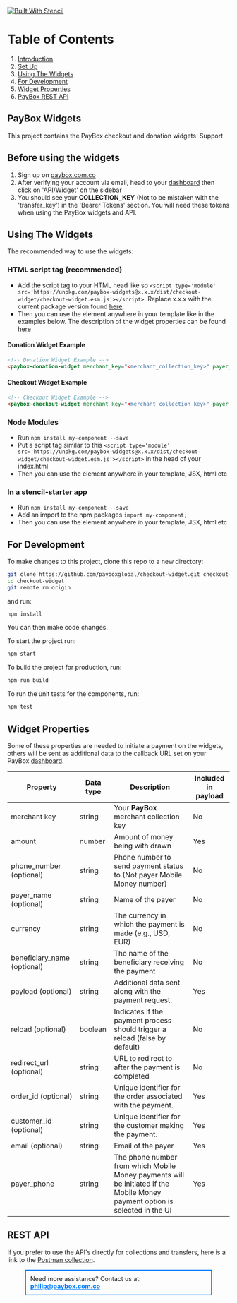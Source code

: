 [![Built With Stencil](https://img.shields.io/badge/-Built%20With%20Stencil-16161d.svg?logo=data%3Aimage%2Fsvg%2Bxml%3Bbase64%2CPD94bWwgdmVyc2lvbj0iMS4wIiBlbmNvZGluZz0idXRmLTgiPz4KPCEtLSBHZW5lcmF0b3I6IEFkb2JlIElsbHVzdHJhdG9yIDE5LjIuMSwgU1ZHIEV4cG9ydCBQbHVnLUluIC4gU1ZHIFZlcnNpb246IDYuMDAgQnVpbGQgMCkgIC0tPgo8c3ZnIHZlcnNpb249IjEuMSIgaWQ9IkxheWVyXzEiIHhtbG5zPSJodHRwOi8vd3d3LnczLm9yZy8yMDAwL3N2ZyIgeG1sbnM6eGxpbms9Imh0dHA6Ly93d3cudzMub3JnLzE5OTkveGxpbmsiIHg9IjBweCIgeT0iMHB4IgoJIHZpZXdCb3g9IjAgMCA1MTIgNTEyIiBzdHlsZT0iZW5hYmxlLWJhY2tncm91bmQ6bmV3IDAgMCA1MTIgNTEyOyIgeG1sOnNwYWNlPSJwcmVzZXJ2ZSI%2BCjxzdHlsZSB0eXBlPSJ0ZXh0L2NzcyI%2BCgkuc3Qwe2ZpbGw6I0ZGRkZGRjt9Cjwvc3R5bGU%2BCjxwYXRoIGNsYXNzPSJzdDAiIGQ9Ik00MjQuNywzNzMuOWMwLDM3LjYtNTUuMSw2OC42LTkyLjcsNjguNkgxODAuNGMtMzcuOSwwLTkyLjctMzAuNy05Mi43LTY4LjZ2LTMuNmgzMzYuOVYzNzMuOXoiLz4KPHBhdGggY2xhc3M9InN0MCIgZD0iTTQyNC43LDI5Mi4xSDE4MC40Yy0zNy42LDAtOTIuNy0zMS05Mi43LTY4LjZ2LTMuNkgzMzJjMzcuNiwwLDkyLjcsMzEsOTIuNyw2OC42VjI5Mi4xeiIvPgo8cGF0aCBjbGFzcz0ic3QwIiBkPSJNNDI0LjcsMTQxLjdIODcuN3YtMy42YzAtMzcuNiw1NC44LTY4LjYsOTIuNy02OC42SDMzMmMzNy45LDAsOTIuNywzMC43LDkyLjcsNjguNlYxNDEuN3oiLz4KPC9zdmc%2BCg%3D%3D&colorA=16161d&style=flat-square)](https://stenciljs.com)

# Table of Contents
1. [Introduction](#paybox-widgets)
2. [Set Up](#before-using-the-widgets)
3. [Using The Widgets](#using-the-widgets)
4. [For Development](#for-development)
5. [Widget Properties](#widget-properties)
6. [PayBox REST API](#rest-api)


## PayBox Widgets

This project contains the PayBox checkout and donation widgets. Support

## Before using the widgets
1. Sign up on [paybox.com.co](https://paybox.com.co/register)
2. After verifying your account via email, head to your [dashboard](https://paybox.com.co/widget) then click on 'API/Widget' on the sidebar
3. You should see your **COLLECTION_KEY** (Not to be mistaken with the 'transfer_key') in the 'Bearer Tokens' section. You will need these tokens when using the PayBox widgets and API.

## Using The Widgets

The recommended way to use the widgets:

### HTML script tag (recommended)

- Add the script tag to your HTML head like so `<script type='module' src='https://unpkg.com/paybox-widgets@x.x.x/dist/checkout-widget/checkout-widget.esm.js'></script>`. Replace x.x.x with the current package version found [here](https://www.npmjs.com/package/paybox-widgets).
- Then you can use the element anywhere in your template like in the examples below. The description of the widget properties can be found [here](#widget-properties)

#### Donation Widget Example

```HTML
<!-- Donation Widget Example -->
<paybox-donation-widget merchant_key="<merchant_collection_key>" payer_name="John Doe" payer_phone="+233xxxxxxxxx" email="john.doe@gmail.com"></paybox-donation-widget>
```

#### Checkout Widget Example
```HTML
<!-- Checkout Widget Example -->
<paybox-checkout-widget merchant_key="<merchant_collection_key>" payer_name="John Doe" payer_phone="+233xxxxxxxxx" email="john.doe@gmail.com" amount="1" currency="GHS" reload></paybox-checkout-widget>
```

### Node Modules
- Run `npm install my-component --save`
- Put a script tag similar to this `<script type='module' src='https://unpkg.com/paybox-widgets@x.x.x/dist/checkout-widget/checkout-widget.esm.js'></script>` in the head of your index.html
- Then you can use the element anywhere in your template, JSX, html etc

### In a stencil-starter app
- Run `npm install my-component --save`
- Add an import to the npm packages `import my-component;`
- Then you can use the element anywhere in your template, JSX, html etc

## For Development

To make changes to this project, clone this repo to a new directory:

```bash
git clone https://github.com/payboxglobal/checkout-widget.git checkout-widget
cd checkout-widget
git remote rm origin
```

and run:

```bash
npm install
```

You can then make code changes.

To start the project run:
```bash
npm start
```

To build the project for production, run:

```bash
npm run build
```

To run the unit tests for the components, run:

```bash
npm test
```


## Widget Properties
Some of these properties are needed to initiate a payment on the widgets, others will be sent as additional data to the callback URL set on your PayBox [dashboard](https://paybox.com.co/widget).

| Property                    | Data type | Description                                                                                                                  | Included in payload |
|-----------------------------|-----------|------------------------------------------------------------------------------------------------------------------------------|---------------------|
| merchant key                | string    | Your **PayBox** merchant collection key                                                                                                                    | No                  |
| amount                      | number    | Amount of money being with drawn                                                                                             | Yes                 |
| phone_number (optional)     | string    | Phone number to send payment status to (Not payer Mobile Money number)                                                       | No                  |
| payer_name (optional)       | string    | Name of the payer                                                                                                            | No                  |
| currency                    | string    | The currency in which the payment is made (e.g., USD, EUR)                                                                   | No                  |
| beneficiary_name (optional) | string    | The name of the beneficiary receiving the payment                                                                            | No                  |
| payload (optional)          | string    | Additional data sent along with the payment request.                                                                         | Yes                 |
| reload (optional)           | boolean   | Indicates if the payment process should trigger a reload (false by default)                                                  | No                  |
| redirect_url (optional)     | string    | URL to redirect to after the payment is completed                                                                            | No                  |
| order_id (optional)         | string    | Unique identifier for the order associated with the payment.                                                                 | Yes                 |
| customer_id (optional)      | string    | Unique identifier for the customer making the payment.                                                                       | Yes                 |
| email (optional)            | string    | Email of the payer                                                                                                           | Yes                 |
| payer_phone                 | string    | The phone number from which Mobile Money payments will be initiated if the Mobile Money payment option is selected in the UI | Yes                 |


## REST API
If you prefer to use the API's directly for collections and transfers, here is a link to the [Postman collection](https://documenter.getpostman.com/view/24064276/2s8YsnYwRA#2b183506-79e0-48ba-bde0-63cd60e4d370).


<div style="border: 2px solid #007BFF; padding: 10px; max-width: 400px; margin: auto;">
    Need more assistance? Contact us at: 
    <a href="mailto:philip@paybox.com.co" style="font-weight: bold; color: #007BFF;">philip@paybox.com.co</a>
</div>